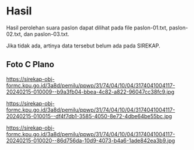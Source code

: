 # Hasil

Hasil perolehan suara paslon dapat dilihat pada file paslon-01.txt, paslon-02.txt, dan paslon-03.txt.

Jika tidak ada, artinya data tersebut belum ada pada SIREKAP.

## Foto C Plano

https://sirekap-obj-formc.kpu.go.id/3a8d/pemilu/ppwp/31/74/04/10/04/3174041004117-20240215-010009--b9a3fb04-bbea-4c82-a822-96047cc38fc9.jpg

https://sirekap-obj-formc.kpu.go.id/3a8d/pemilu/ppwp/31/74/04/10/04/3174041004117-20240215-010015--df4f7db1-3585-4050-8e72-4dbe64be55bc.jpg

https://sirekap-obj-formc.kpu.go.id/3a8d/pemilu/ppwp/31/74/04/10/04/3174041004117-20240215-010020--86d756da-10d9-4073-b4a6-1ade842ea3b9.jpg
